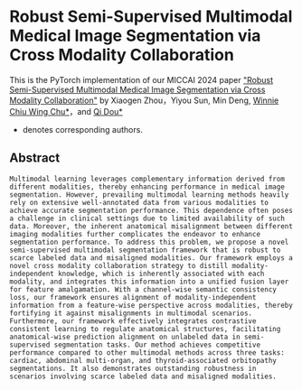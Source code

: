 # Robust Semi-Supervised Multimodal Medical Image Segmentation via Cross Modality Collaboration

This is the PyTorch implementation of our MICCAI 2024 paper ["Robust Semi-Supervised Multimodal Medical Image Segmentation via Cross Modality Collaboration"](https://github.com/med-air/CMC) by Xiaogen Zhou，Yiyou Sun, Min Deng, [Winnie Chiu Wing Chu*](https://scholar.google.com/citations?user=qgTwajMAAAAJ&hl=zh-CN&oi=ao)，and [Qi Dou*](https://www.cse.cuhk.edu.hk/~qdou/)
* denotes corresponding authors.


## Abstract
```Multimodal learning leverages complementary information derived from different modalities, thereby enhancing performance in medical image segmentation. However, prevailing multimodal learning methods heavily rely on extensive well-annotated data from various modalities to achieve accurate segmentation performance. This dependence often poses a challenge in clinical settings due to limited availability of such data. Moreover, the inherent anatomical misalignment between different imaging modalities further complicates the endeavor to enhance segmentation performance. To address this problem, we propose a novel semi-supervised multimodal segmentation framework that is robust to scarce labeled data and misaligned modalities. Our framework employs a novel cross modality collaboration strategy to distill modality-independent knowledge, which is inherently associated with each modality, and integrates this information into a unified fusion layer for feature amalgamation. With a channel-wise semantic consistency loss, our framework ensures alignment of modality-independent information from a feature-wise perspective across modalities, thereby fortifying it against misalignments in multimodal scenarios. Furthermore, our framework effectively integrates contrastive consistent learning to regulate anatomical structures, facilitating anatomical-wise prediction alignment on unlabeled data in semi-supervised segmentation tasks. Our method achieves competitive performance compared to other multimodal methods across three tasks: cardiac, abdominal multi-organ, and thyroid-associated orbitopathy segmentations. It also demonstrates outstanding robustness in scenarios involving scarce labeled data and misaligned modalities. ```
